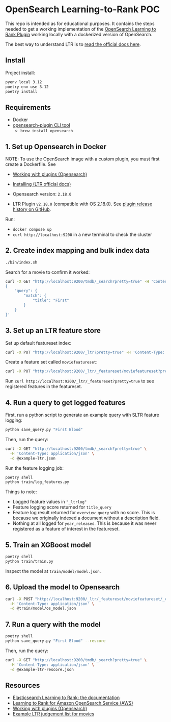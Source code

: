 # OpenSearch Learning-to-Rank POC

This repo is intended as for educational purposes. It contains the steps needed to get a working implementation of the
[OpenSearch Learning to Rank Plugin](https://github.com/o19s/elasticsearch-learning-to-rank) working locally with a dockerized version of OpenSearch.

The best way to understand LTR is to [read the official docs here](https://elasticsearch-learning-to-rank.readthedocs.io/en/latest/index.html).

## Install

Project install:
```sh
pyenv local 3.12
poetry env use 3.12
poetry install
```


## Requirements
- Docker
- [opensearch-plugin CLI tool](https://opensearch.org/docs/latest/install-and-configure/plugins/)
    - `brew install opensearch`

## 1. Set up Opensearch in Docker

NOTE: To use the OpenSearch image with a custom plugin, you must first create a Dockerfile. See 
- [Working with plugins (Opensearch)](https://opensearch.org/docs/latest/install-and-configure/install-opensearch/docker#working-with-plugins)
- [Installing (LTR official docs)](https://elasticsearch-learning-to-rank.readthedocs.io/en/latest/index.html#installing)

- Opensearch version: `2.18.0`
- LTR Plugin `v2.18.0` (compatible with OS 2.18.0). See [plugin release history on GitHub](https://github.com/opensearch-project/opensearch-learning-to-rank-base/releases).

Run:
- `docker compose up`
- `curl http://localhost:9200` in a new terminal to check the cluster

## 2. Create index mapping and bulk index data

```sh
./bin/index.sh
```

Search for a movie to confirm it worked:

```sh
curl -X GET "http://localhost:9200/tmdb/_search?pretty=true" -H 'Content-Type: application/json' -d'
{
    "query": {
        "match": {
            "title": "First"
        }
    }
}'
```

## 3. Set up an LTR feature store

Set up default featureset index:
```sh
curl -X PUT "http://localhost:9200/_ltr?pretty=true" -H 'Content-Type: application/json'
```

Create a feature set called `moviefeatureset`:
```sh
curl -X PUT "http://localhost:9200/_ltr/_featureset/moviefeatureset?pretty=true" -H 'Content-Type: application/json' -d '@featureset.json'
```

Run `curl http://localhost:9200/_ltr/_featureset?pretty=true` to see registered features in the featureset.

## 4. Run a query to get logged features

First, run a python script to generate an example query with SLTR feature logging:
```py
python save_query.py "First Blood"
```

Then, run the query:
```sh
curl -X GET "http://localhost:9200/tmdb/_search?pretty=true" \
  -H 'Content-Type: application/json' \
  -d @example-ltr.json
```

Run the feature logging job:

```sh
poetry shell
python train/log_features.py
```

Things to note:
- Logged feature values in `"_ltrlog"`
- Feature logging score returned for `title_query`
- Feature log result returned for `overview_query` with no score. This is because we originally indexed a document without a description field.
- Nothing at all logged for `year_released`. This is because it was never registered as a feature of interest in the featureset.

## 5. Train an XGBoost model

```sh
poetry shell
python train/train.py
```

Inspect the model at `train/model/model.json`.

## 6. Upload the model to Opensearch

```sh
curl -X POST "http://localhost:9200/_ltr/_featureset/moviefeatureset/_createmodel" \
  -H 'Content-Type: application/json' \
  -d @train/model/os_model.json
```

## 7. Run a query with the model

```sh
poetry shell
python save_query.py "First Blood" --rescore
```

Then, run the query:
```sh
curl -X GET "http://localhost:9200/tmdb/_search?pretty=true" \
  -H 'Content-Type: application/json' \
  -d @example-ltr-rescore.json
```

## Resources
- [Elasticsearch Learning to Rank: the documentation](https://elasticsearch-learning-to-rank.readthedocs.io/en/latest/index.html)
- [Learning to Rank for Amazon OpenSearch Service (AWS)](https://docs.aws.amazon.com/opensearch-service/latest/developerguide/learning-to-rank.html)
- [Working with plugins (Opensearch)](https://opensearch.org/docs/latest/install-and-configure/install-opensearch/docker#working-with-plugins)
- [Example LTR judgement list for movies](https://github.com/o19s/elasticsearch-ltr-demo/blob/master/train/movie_judgments.txt)

